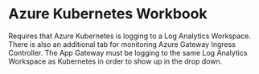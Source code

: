 # Azure Kubernetes Workbook

Requires that Azure Kubernetes is logging to a Log Analytics Workspace. There is also an additional tab for monitoring Azure Gateway Ingress Controller. The App Gateway must be logging to the same Log Analytics Workspace as Kubernetes in order to show up in the drop down. 